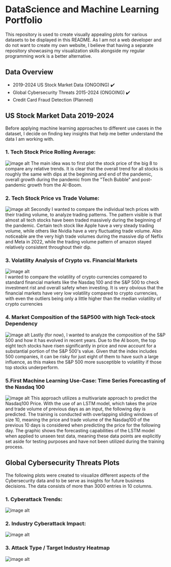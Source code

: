 # DataScience and Machine Learning Portfolio
This repository is used to create visually appealing plots for various datasets to be displayed in this README. As I am not a web developer and do not want to create my own website, I believe that having a separate repository showcasing my visualization skills alongside my regular programming work is a better alternative.

## Data Overview
- 2019-2024 US Stock Market Data (ONGOING) ✔️
- Global Cybersecurity Threats 2015-2024 (ONGOING) ✔️
- Credit Card Fraud Detection (Planned)

## US Stock Market Data 2019-2024
Before applying machine learning approaches to different use cases in the dataset, I decide on finding key insights that help me better understand the data I am working with.
### 1. Tech Stock Price Rolling Average:
![image alt](https://github.com/LewisSchmidtke/DataSciencePortfolio/blob/main/Plots/StockPriceRollingAVG(Tech).png?raw=true)
The main idea was to first plot the stock price of the big 8 to compare any relative trends. It is clear that the overall trend for all stocks is roughly the same with dips at the beginning and end of the pandemic, overall growth during the pandemic from the "Tech Bubble" and post-pandemic growth from the AI-Boom.
### 2. Tech Stock Price vs Trade Volume:
![image alt](https://github.com/LewisSchmidtke/DataSciencePortfolio/blob/main/Plots/Price_vs_Volume_(Tech).png?raw=true)
Secondly I wanted to compare the individual tech prices with their trading volume, to analyze trading patterns. The pattern visible is that almost all tech stocks have been traded massively during the beginning of the pandemic. Certain tech stock like Apple have a very steady trading volume, while others like Nvidia have a very fluctuating trade volume. Also noticeable are the very high trade volumes during the massive dip of Neflix and Meta in 2022, while the trading volume pattern of amazon stayed relatively consistent throughout their dip.
### 3. Volatility Analysis of Crypto vs. Financial Markets
![image alt](https://github.com/LewisSchmidtke/DataSciencePortfolio/blob/main/Plots/Volatility_Tech+Crypto.png?raw=true)</br>
I wanted to compare the volatility of crypto currencies compared to standard financial markets like the Nasdaq 100 and the S&P 500 to check investment rist and overall safety when investing. It is very obvious that the financial markets have very low volatility compared to crypto currencies, with even the outliers being only a little higher than the median volatility of crypto currencies
### 4. Market Composition of the S&P500 with high Teck-stock Dependency
![image alt](https://github.com/LewisSchmidtke/DataScience_ML_Portfolio/blob/main/Plots/S&P500_Market_Composition.png?raw=true)
Lastly (for now), I wanted to analyze the composition of the S&P 500 and how it has evolved in recent years. Due to the AI boom, the top eight tech stocks have risen significantly in price and now account for a substantial portion of the S&P 500's value. Given that the index includes 500 companies, it can be risky for just eight of them to have such a large influence, as this makes the S&P 500 more susceptible to volatility if those top stocks underperform.
### 5.First Machine Learning Use-Case: Time Series Forecasting of the Nasdaq 100
![image alt](https://github.com/LewisSchmidtke/DataSciencePortfolio/blob/main/Plots/real_vs_predicted_price_nasdaq100.png?raw=true)
This approach utilizes a multivariate approach to predict the Nasdaq100 Price. With the use of an LSTM model, which takes the prize and trade volume of previous days as an input, the following day is predicted. The training is conducted with overlapping sliding windows of size 10, meaning the price and trade volume of the Nasdaq100 of the previous 10 days is considered when predicting the price for the following day. The graphic shows the forecasting capabilities of the LSTM model when applied to unseen test data, meaning these data points are explicitly set aside for testing purposes and have not been utilized during the training process.


## Global Cybersecurity Threats Plots
The following plots were created to visualize different aspects of the Cybersecurity data and to be serve as insights for future business decisions.
The data consists of more than 3000 entries in 10 columns.
### 1. Cyberattack Trends:
![image alt](https://github.com/LewisSchmidtke/DataSciencePortfolio/blob/main/Plots/Cyberattack_Trends.png?raw=true)
### 2. Industry Cyberattack Impact:
![image alt](https://github.com/LewisSchmidtke/DataSciencePortfolio/blob/main/Plots/Cyberattack_Impacts_Users&Finance.png?raw=true)
### 3. Attack Type / Target Industry Heatmap
![image alt](https://github.com/LewisSchmidtke/DataSciencePortfolio/blob/main/Plots/FinancialLoss_HeatMap.png?raw=true)
